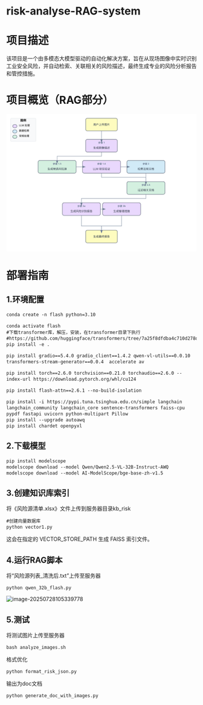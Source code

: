 # risk-analyse-RAG-system
# 项目描述
该项目是一个由多模态大模型驱动的自动化解决方案，旨在从现场图像中实时识别工业安全风险，并自动检索、关联相关的风险描述，最终生成专业的风险分析报告和管控措施。
# 项目概览（RAG部分）
![图片](./rag.svg)
# 部署指南

## 1.环境配置

```
conda create -n flash python=3.10
```

```
conda activate flash
#下载transformer库，解压，安装，在transformer目录下执行 #https://github.com/huggingface/transformers/tree/7a25f8dfdba4c710d278d8312ef2522c5996a894
pip install -e .
```

```
pip install gradio==5.4.0 gradio_client==1.4.2 qwen-vl-utils==0.0.10 transformers-stream-generator==0.0.4  accelerate av
```

```
pip install torch==2.6.0 torchvision==0.21.0 torchaudio==2.6.0 --index-url https://download.pytorch.org/whl/cu124
```

```
pip install flash-attn==2.6.1 --no-build-isolation
```

```
pip install -i https://pypi.tuna.tsinghua.edu.cn/simple langchain langchain_community langchain_core sentence-transformers faiss-cpu pypdf fastapi uvicorn python-multipart Pillow
pip install --upgrade autoawq
pip install chardet openpyxl
```

## 2.下载模型

```
pip install modelscope
modelscope download --model Qwen/Qwen2.5-VL-32B-Instruct-AWQ
modelscope download --model AI-ModelScope/bge-base-zh-v1.5
```

## 3.创建知识库索引

将《风险源清单.xlsx》文件上传到服务器目录kb_risk

```
#创建向量数据库
python vector1.py
```

这会在指定的 VECTOR_STORE_PATH 生成 FAISS 索引文件。

## 4.运行RAG脚本

将“风险源列表_清洗后.txt”上传至服务器

```
python qwen_32b_flash.py
```

![image-20250728105339778](C:\Users\wrs\AppData\Roaming\Typora\typora-user-images\image-20250728105339778.png)

## 5.测试

将测试图片上传至服务器

```
bash analyze_images.sh
```

格式优化

```
python format_risk_json.py
```

输出为doc文档

```
python generate_doc_with_images.py
```

